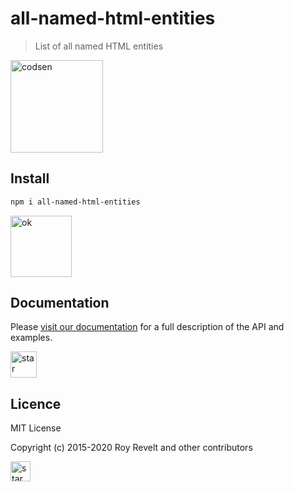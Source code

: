 # all-named-html-entities

> List of all named HTML entities

<img src="https://codsen.com/images/png-codsen-1.png" width="148" alt="codsen" align="center">

## Install

```bash
npm i all-named-html-entities
```

<img src="https://codsen.com/images/png-codsen-ok.png" width="98" alt="ok" align="center">

## Documentation

Please [visit our documentation](https://codsen.com/os/all-named-html-entities/) for a full description of the API and examples.

<img src="https://codsen.com/images/png-codsen-star.png" width="42" alt="star" align="center">

## Licence

MIT License

Copyright (c) 2015-2020 Roy Revelt and other contributors

<img src="https://codsen.com/images/png-codsen-star-small.png" width="32" alt="star" align="center">
